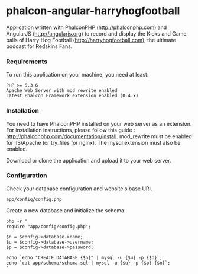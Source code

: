 phalcon-angular-harryhogfootball
================================

Application written with PhalconPHP (http://phalconphp.com) and AngularJS
(http://angularjs.org) to record and display the Kicks and Game balls of
Harry Hog Football (http://harryhogfootball.com), the ultimate podcast for
Redskins Fans.

### Requirements

To run this application on your machine, you need at least:

    PHP >= 5.3.6
    Apache Web Server with mod rewrite enabled
    Latest Phalcon Framework extension enabled (0.4.x)

### Installation

You need to have PhalconPHP installed on your web server as an extension. For
installation instructions, please follow this guide : http://phalconphp.com/documentation/install.
mod_rewrite must be enabled for IIS/Apache (or try_files for nginx). The mysql
extension must also be enabled.

Download or clone the application and upload it to your web server.

### Configuration

Check your database configuration and website's base URI.

    app/config/config.php


Create a new database and initialize the schema:

    php -r '
    require "app/config/config.php";

    $n = $config->database->name;
    $u = $config->database->username;
    $p = $config->database->password;

    echo `echo "CREATE DATABASE {$n}" | mysql -u {$u} -p {$p}`;
    echo `cat app/schema/schema.sql | mysql -u {$u} -p {$p} {$n}`;
    '
